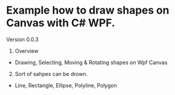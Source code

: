 # Example how to draw shapes on Canvas with C# WPF.

Version 0.0.3

1. Overview
- Drawing, Selecting, Moving &amp; Rotating shapes on Wpf Canvas

2. Sort of sahpes can be drown.
- Line, Rectangle, Ellipse, Polyline, Polygon
